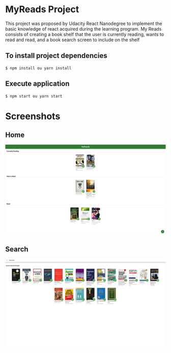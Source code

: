 # MyReads Project

This project was proposed by Udacity React Nanodegree to implement the basic knowledge of react acquired during the learning program.
My Reads consists of creating a book shelf that the user is currently reading, wants to read and read, and a book search screen to include on the shelf


## To install project dependencies
```
$ npm install ou yarn install
```

## Execute application
```
$ npm start ou yarn start
```

# Screenshots

## Home
![Load Screen](src/screenshots/home.png "home screen")


## Search
![Load Screen](src/screenshots/search.png "search screen")
